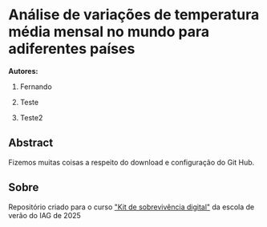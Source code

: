 # Análise de variações de temperatura média mensal no mundo para adiferentes países

**Autores:**
 
1. Fernando

8. Teste

9. Teste2

## Abstract

Fizemos muitas coisas a respeito do download e configuração do Git Hub.

## Sobre

Repositório criado para o curso ["Kit de sobrevivência digital"](https://github.com/FernandoL12/kit-exemplo-2025-02)
da escola de verão do IAG de 2025 